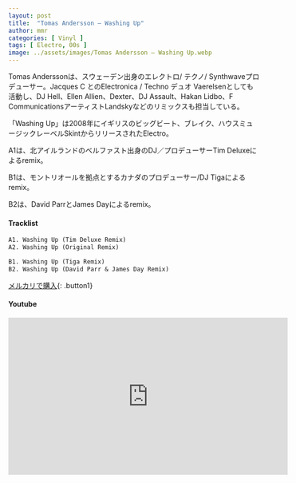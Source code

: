 ```yaml
---
layout: post
title:  "Tomas Andersson – Washing Up"
author: mmr
categories: [ Vinyl ]
tags: [ Electro, 00s ]
image: ../assets/images/Tomas Andersson – Washing Up.webp
---
```


Tomas Anderssonは、スウェーデン出身のエレクトロ/ テクノ/ Synthwaveプロデューサー。Jacques C とのElectronica / Techno デュオ Vaerelsenとしても活動し、DJ Hell、Ellen Allien、Dexter、DJ Assault、Hakan Lidbo、F CommunicationsアーティストLandskyなどのリミックスも担当している。

「Washing Up」は2008年にイギリスのビッグビート、ブレイク、ハウスミュージックレーベルSkintからリリースされたElectro。

A1は、北アイルランドのベルファスト出身のDJ／プロデューサーTim Deluxeによるremix。

B1は、モントリオールを拠点とするカナダのプロデューサー/DJ Tigaによるremix。

B2は、David ParrとJames Dayによるremix。

#### Tracklist
```md
A1. Washing Up (Tim Deluxe Remix)
A2. Washing Up (Original Remix)

B1. Washing Up (Tiga Remix)
B2. Washing Up (David Parr & James Day Remix)
```

[メルカリで購入](https://jp.mercari.com/item/m96640147090?afid=6142608987){: .button1}

#### Youtube
<iframe width="560" height="315" src="https://www.youtube.com/embed/nFoUFwrCoPk?si=DCgKm_XhAHWCbrhh" title="YouTube video player" frameborder="0" allow="accelerometer; autoplay; clipboard-write; encrypted-media; gyroscope; picture-in-picture; web-share" referrerpolicy="strict-origin-when-cross-origin" allowfullscreen></iframe>